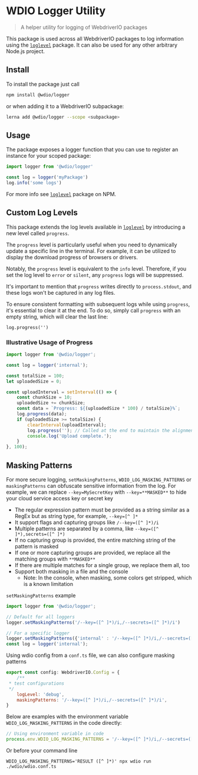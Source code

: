 WDIO Logger Utility
===================

> A helper utility for logging of WebdriverIO packages

This package is used across all WebdriverIO packages to log information using the [`loglevel`](https://www.npmjs.com/package/loglevel) package. It can also be used for any other arbitrary Node.js project.

## Install

To install the package just call

```sh
npm install @wdio/logger
```

or when adding it to a WebdriverIO subpackage:

```sh
lerna add @wdio/logger --scope <subpackage>
```

## Usage

The package exposes a logger function that you can use to register an instance for your scoped package:

```js
import logger from '@wdio/logger'

const log = logger('myPackage')
log.info('some logs')
```

For more info see [`loglevel`](https://www.npmjs.com/package/loglevel) package on NPM.

## Custom Log Levels

This package extends the log levels available in [`loglevel`](https://www.npmjs.com/package/loglevel) by introducing a new level called `progress`.

The `progress` level is particularly useful when you need to dynamically update a specific line in the terminal. For example, it can be utilized to display the download progress of browsers or drivers.

Notably, the `progress` level is equivalent to the `info` level. Therefore, if you set the log level to `error` or `silent`, any `progress` logs will be suppressed.

It's important to mention that `progress` writes directly to `process.stdout`, and these logs won't be captured in any log files.

To ensure consistent formatting with subsequent logs while using `progress`, it's essential to clear it at the end. To do so, simply call `progress` with an empty string, which will clear the last line:

```
log.progress('')
```

### Illustrative Usage of Progress

```javascript
import logger from '@wdio/logger';

const log = logger('internal');

const totalSize = 100;
let uploadedSize = 0;

const uploadInterval = setInterval(() => {
	const chunkSize = 10;
	uploadedSize += chunkSize;
	const data = `Progress: ${(uploadedSize * 100) / totalSize}%`;
	log.progress(data);
	if (uploadedSize >= totalSize) {
		clearInterval(uploadInterval);
		log.progress(''); // Called at the end to maintain the alignment of subsequent logs.
		console.log('Upload complete.');
	}
}, 100);
```

## Masking Patterns

For more secure logging, `setMaskingPatterns`, `WDIO_LOG_MASKING_PATTERNS` or `maskingPatterns` can obfuscate sensitive information from the log.
For example, we can replace `--key=MySecretKey` with `--key=**MASKED**` to hide your cloud service access key or secret key
 - The regular expression pattern must be provided as a string similar as a RegEx but as string type, for example, `--key=[^ ]*`
 - It support flags and capturing groups like `/--key=([^ ]*)/i`
 - Multiple patterns are separated by a comma, like `--key=([^ ]*),secrets=([^ ]*)`
 - If no capturing group is provided, the entire matching string of the pattern is masked
 - If one or more capturing groups are provided, we replace all the matching groups with `**MASKED**`
 - If there are multiple matches for a single group, we replace them all, too
 - Support both masking in a file and the console
    - Note: In the console, when masking, some colors get stripped, which is a known limitation

`setMaskingPatterns` example
 ```javascript
import logger from '@wdio/logger';

// Default for all loggers
logger.setMaskingPatterns('/--key=([^ ]*)/i,/--secrets=([^ ]*)/i')

// For a specific logger
logger.setMaskingPatterns({'internal' : '/--key=([^ ]*)/i,/--secrets=([^ ]*)/i'})
const log = logger('internal');
```

Using wdio config from a `conf.ts` file, we can also configure masking patterns
```javascript
export const config: WebdriverIO.Config = {
    /**
 * test configurations
 */
    logLevel: 'debug',
    maskingPatterns: '/--key=([^ ]*)/i,/--secrets=([^ ]*)/i',
}
```

Below are examples with the environment variable `WDIO_LOG_MASKING_PATTERNS` in the code directly:

```javascript
// Using environment variable in code
process.env.WDIO_LOG_MASKING_PATTERNS = '/--key=([^ ]*)/i,/--secrets=([^ ]*)/i'
```

Or before your command line
```shell
WDIO_LOG_MASKING_PATTERNS='RESULT ([^ ]*)' npx wdio run ./wdio/wdio.conf.ts
```
